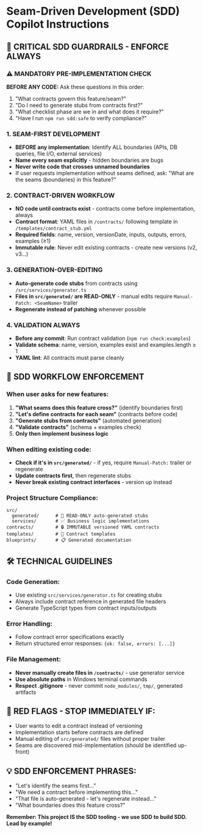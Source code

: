 # Seam-Driven Development (SDD) Copilot Instructions

## 🚧 CRITICAL SDD GUARDRAILS - ENFORCE ALWAYS

### ⚠️ **MANDATORY PRE-IMPLEMENTATION CHECK**
**BEFORE ANY CODE:** Ask these questions in this order:
1. "What contracts govern this feature/seam?"
2. "Do I need to generate stubs from contracts first?"
3. "What checklist phase are we in and what does it require?"
4. "Have I run `npm run sdd:safe` to verify compliance?"

### 1. SEAM-FIRST DEVELOPMENT
- **BEFORE any implementation**: Identify ALL boundaries (APIs, DB queries, file I/O, external services)
- **Name every seam explicitly** - hidden boundaries are bugs
- **Never write code that crosses unnamed boundaries**
- If user requests implementation without seams defined, ask: "What are the seams (boundaries) in this feature?"

### 2. CONTRACT-DRIVEN WORKFLOW
- **NO code until contracts exist** - contracts come before implementation, always
- **Contract format**: YAML files in `/contracts/` following template in `/templates/contract_stub.yml`
- **Required fields**: name, version, versionDate, inputs, outputs, errors, examples (≥1)
- **Immutable rule**: Never edit existing contracts - create new versions (v2, v3...)

### 3. GENERATION-OVER-EDITING
- **Auto-generate code stubs** from contracts using `/src/services/generator.ts`
- **Files in `src/generated/` are READ-ONLY** - manual edits require `Manual-Patch: <SeamName>` trailer
- **Regenerate instead of patching** whenever possible

### 4. VALIDATION ALWAYS
- **Before any commit**: Run contract validation (`npm run check:examples`)
- **Validate schema**: name, version, examples exist and examples.length ≥ 1
- **YAML lint**: All contracts must parse cleanly

## 🎯 SDD WORKFLOW ENFORCEMENT

### When user asks for new features:
1. **"What seams does this feature cross?"** (identify boundaries first)
2. **"Let's define contracts for each seam"** (contracts before code)
3. **"Generate stubs from contracts"** (automated generation)
4. **"Validate contracts"** (schema + examples check)
5. **Only then implement business logic**

### When editing existing code:
- **Check if it's in `src/generated/`** - if yes, require `Manual-Patch:` trailer or regenerate
- **Update contracts first**, then regenerate stubs
- **Never break existing contract interfaces** - version up instead

### Project Structure Compliance:
```
src/
  generated/      # 🚧 READ-ONLY auto-generated stubs
  services/       # ✅ Business logic implementations
contracts/        # 🔒 IMMUTABLE versioned YAML contracts  
templates/        # 📝 Contract templates
blueprints/       # 📋 Generated documentation
```

## 🛠 TECHNICAL GUIDELINES

### Code Generation:
- Use existing `src/services/generator.ts` for creating stubs
- Always include contract reference in generated file headers
- Generate TypeScript types from contract inputs/outputs

### Error Handling:
- Follow contract error specifications exactly
- Return structured error responses: `{ok: false, errors: [...]}`

### File Management:
- **Never manually create files in `/contracts/`** - use generator service
- **Use absolute paths** in Windows terminal commands
- **Respect .gitignore** - never commit `node_modules/`, `tmp/`, generated artifacts

## 🚨 RED FLAGS - STOP IMMEDIATELY IF:
- User wants to edit a contract instead of versioning
- Implementation starts before contracts are defined
- Manual editing of `src/generated/` files without proper trailer
- Seams are discovered mid-implementation (should be identified up-front)

## 💡 SDD ENFORCEMENT PHRASES:
- "Let's identify the seams first..."
- "We need a contract before implementing this..."
- "That file is auto-generated - let's regenerate instead..."
- "What boundaries does this feature cross?"

**Remember: This project IS the SDD tooling - we use SDD to build SDD. Lead by example!**
